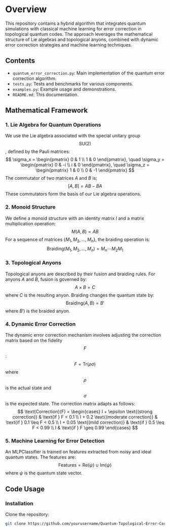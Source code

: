 # Overview

This repository contains a hybrid algorithm that integrates quantum simulations with classical machine learning for error correction in topological quantum codes. The approach leverages the mathematical structure of Lie algebras and topological anyons, combined with dynamic error correction strategies and machine learning techniques.

## Contents

- `quantum_error_correction.py`: Main implementation of the quantum error correction algorithm.
- `tests.py`: Tests and benchmarks for various components.
- `examples.py`: Example usage and demonstrations.
- `README.md`: This documentation.

## Mathematical Framework

### 1. Lie Algebra for Quantum Operations

We use the Lie algebra associated with the special unitary group $$ \text{SU}(2) $$, defined by the Pauli matrices:
$$
\sigma_x = \begin{pmatrix}
0 & 1 \\
1 & 0
\end{pmatrix}, \quad
\sigma_y = \begin{pmatrix}
0 & -i \\
i & 0
\end{pmatrix}, \quad
\sigma_z = \begin{pmatrix}
1 & 0 \\
0 & -1
\end{pmatrix}
$$
The commutator of two matrices $A$ and $B$ is:
$$
[A, B] = AB - BA
$$
These commutators form the basis of our Lie algebra operations.

### 2. Monoid Structure

We define a monoid structure with an identity matrix $I$ and a matrix multiplication operation:
$$
M(A, B) = AB
$$
For a sequence of matrices $\{M_1, M_2, \ldots, M_n\}$, the braiding operation is:
$$
\text{Braiding}(M_1, M_2, \ldots, M_n) = M_n \cdots M_2 M_1
$$

### 3. Topological Anyons

Topological anyons are described by their fusion and braiding rules. For anyons $A$ and $B$, fusion is governed by:
$$
A \times B = C
$$
where $C$ is the resulting anyon. Braiding changes the quantum state by:
$$
\text{Braiding}(A, B) = B'
$$
where $B'$) is the braided anyon.

### 4. Dynamic Error Correction

The dynamic error correction mechanism involves adjusting the correction matrix based on the fidelity $$ F $$:
$$
F = \text{Tr}(\rho \sigma)
$$
where $$ \rho $$ is the actual state and $$ \sigma $$ is the expected state. The correction matrix adapts as follows:
$$
\text{Correction}(F) = \begin{cases}
I + \epsilon \text{(strong correction)} & \text{if } F < 0.1 \\
I + 0.2 \text{(moderate correction)} & \text{if } 0.1 \leq F < 0.5 \\
I + 0.05 \text{(mild correction)} & \text{if } 0.5 \leq F < 0.99 \\
I & \text{if } F \geq 0.99
\end{cases}
$$

### 5. Machine Learning for Error Detection

An MLPClassifier is trained on features extracted from noisy and ideal quantum states. The features are:
$$
\text{Features} = \text{Re}(\psi) \cup \text{Im}(\psi)
$$
where $\psi$ is the quantum state vector.

## Code Usage

### Installation

Clone the repository:
```bash
git clone https://github.com/yourusername/Quantum-Topological-Error-Correction.git
